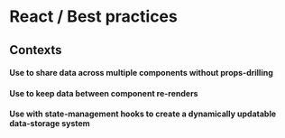 # React / Best practices

## Contexts

#### Use to share data across multiple components without props-drilling

#### Use to keep data between component re-renders

#### Use with state-management hooks to create a dynamically updatable data-storage system